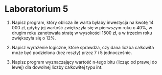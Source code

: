# Laboratorium 5
1. Napisz program, który oblicza ile warta byłaby inwestycja na kwotę 14 000 zł, gdyby jej wartość zwiększyła się w pierwszym roku o 40%, w drugim roku zanotowała stratę w wysokości 1500 zł, a w trzecim roku zwiększyła się o 12%.

2. Napisz wyrażenie logiczne, które sprawdza, czy dana liczba całkowita może być podzielona (bez reszty) przez 7 i 5 jednocześnie.

3. Napisz program wyznaczający wartość n-tego bitu (licząc od prawej do lewej) dla dowolnej liczby całkowitej typu int.
